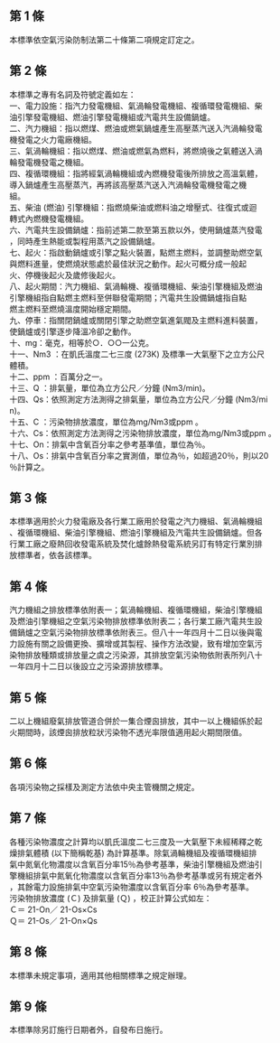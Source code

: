第 1 條
-------
本標準依空氣污染防制法第二十條第二項規定訂定之。

第 2 條
-------
本標準之專有名詞及符號定義如左：  
一、電力設施：指汽力發電機組、氣渦輪發電機組、複循環發電機組、柴  
    油引擎發電機組、燃油引擎發電機組或汽電共生設備鍋爐。  
二、汽力機組：指以燃煤、燃油或燃氣鍋爐產生高壓蒸汽送入汽渦輪發電  
    機發電之火力電廠機組。  
三、氣渦輪機組：指以燃煤、燃油或燃氣為燃料，將燃燒後之氣體送入渦  
    輪發電機發電之機組。  
四、複循環機組：指將經氣渦輪機組或內燃機發電後所排放之高溫氣體，  
    導入鍋爐產生高壓蒸汽，再將該高壓蒸汽送入汽渦輪發電機發電之機  
    組。  
五、柴油 (燃油) 引擎機組：指燃燒柴油或燃料油之增壓式、往復式或迴  
    轉式內燃機發電機組。  
六、汽電共生設備鍋爐：指前述第二款至第五款以外，使用鍋爐蒸汽發電  
    ，同時產生熱能或製程用蒸汽之設備鍋爐。  
七、起火：指啟動鍋爐或引擎之點火裝置，點燃主燃料，並調整助燃空氣  
    與燃料進量，使燃燒狀態處於最佳狀況之動作。起火可概分成一般起  
    火、停機後起火及歲修後起火。  
八、起火期間：汽力機組、氣渦輪機、複循環機組、柴油引擎機組及燃油  
    引擎機組指自點燃主燃料至併聯發電期間；汽電共生設備鍋爐指自點  
    燃主燃料至燃燒溫度開始穩定期間。  
九、停車：指關閉鍋爐或關閉引擎之助燃空氣進氣閥及主燃料進料裝置，  
    使鍋爐或引擎逐步降溫冷卻之動作。  
十、mg：毫克，相等於○．○○一公克。  
十一、Nm3 ：在凱氏溫度二七三度 (273K) 及標準一大氣壓下之立方公尺  
      體積。  
十二、ppm ：百萬分之一。  
十三、Q ：排氣量，單位為立方公尺／分鐘 (Nm3/min)。  
十四、Qs：依照測定方法測得之排氣量，單位為立方公尺／分鐘 (Nm3/mi  
      n)。  
十五、C ：污染物排放濃度，單位為mg/Nm3或ppm 。  
十六、Cs：依照測定方法測得之污染物排放濃度，單位為mg/Nm3或ppm 。  
十七、On：排氣中含氧百分率之參考基準值，單位為％。  
十八、Os：排氣中含氧百分率之實測值，單位為％，如超過20％，則以20  
      ％計算之。

第 3 條
-------
本標準適用於火力發電廠及各行業工廠用於發電之汽力機組、氣渦輪機組  
、複循環機組、柴油引擎機組、燃油引擎機組及汽電共生設備鍋爐。但各  
行業工廠之廢熱回收發電系統及焚化爐餘熱發電系統另訂有特定行業別排  
放標準者，依各該標準。

第 4 條
-------
汽力機組之排放標準依附表一；氣渦輪機組、複循環機組，柴油引擎機組  
及燃油引擎機組之空氣污染物排放標準依附表二；各行業工廠汽電共生設  
備鍋爐之空氣污染物排放標準依附表三。但八十一年四月十二日以後與電  
力設施有關之設備更換、擴增或其製程、操作方法改變，致有增加空氣污  
染物排放種類或排放量之虞之污染源，其排放空氣污染物依附表所列八十  
一年四月十二日以後設立之污染源排放標準。

第 5 條
-------
二以上機組廢氣排放管道合併於一集合煙囪排放，其中一以上機組係於起  
火期間時，該煙囪排放粒狀污染物不透光率限值適用起火期間限值。

第 6 條
-------
各項污染物之採樣及測定方法依中央主管機關之規定。

第 7 條
-------
各種污染物濃度之計算均以凱氏溫度二七三度及一大氣壓下未經稀釋之乾  
燥排氣體積 (以下簡稱乾基) 為計算基準。除氣渦輪機組及複循環機組排  
氣中氮氧化物濃度以含氧百分率15％為參考基準，柴油引擎機組及燃油引  
擎機組排氣中氮氧化物濃度以含氧百分率13％為參考基準或另有規定者外  
，其餘電力設施排氣中空氣污染物濃度以含氧百分率 6％為參考基準。  
污染物排放濃度 (Ｃ) 及排氣量 (Ｑ) ，校正計算公式如左：  
Ｃ＝ 21-On／ 21-Os×Cs  
Ｑ＝ 21-Os／ 21-On×Qs

第 8 條
-------
本標準未規定事項，適用其他相關標準之規定辦理。

第 9 條
-------
本標準除另訂施行日期者外，自發布日施行。

